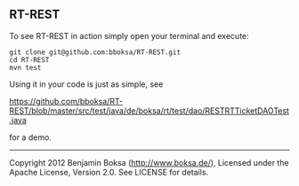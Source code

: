 ## RT-REST

To see RT-REST in action simply open your terminal and execute:

```
git clone git@github.com:bboksa/RT-REST.git
cd RT-REST
mvn test
```

Using it in your code is just as simple, see

https://github.com/bboksa/RT-REST/blob/master/src/test/java/de/boksa/rt/test/dao/RESTRTTicketDAOTest.java

for a demo.

***

Copyright 2012 Benjamin Boksa (http://www.boksa.de/), Licensed under the Apache License, Version 2.0. See LICENSE for details.